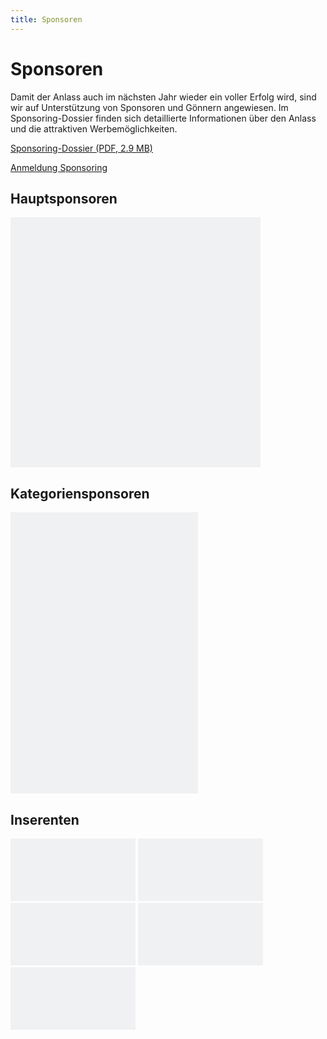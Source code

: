 ```yaml
---
title: Sponsoren
---
```


# Sponsoren

Damit der Anlass auch im nächsten Jahr wieder ein voller Erfolg wird, sind wir auf Unterstützung von Sponsoren und Gönnern angewiesen. Im Sponsoring-Dossier finden sich detaillierte Informationen über den Anlass und die attraktiven Werbemöglichkeiten.

<a href="/docs/AMGETU-Sponsoring-2019.pdf" target="_blank">Sponsoring-Dossier (PDF, 2.9 MB)</a>

<a href="https://amgetu.ch/sponsoring/" target="_blank" class="btn btn-primary">Anmeldung Sponsoring</a>

<h2 class="h6 mt-5 font-weight-normal">Hauptsponsoren</h5>

<div>
  <svg width="400" height="200" xmlns="http://www.w3.org/2000/svg" viewBox="0 0 400 200" preserveAspectRatio="none" class="d-inline-block img-fluid mr-3 mb-3">
    <g><rect width="400" height="200" fill="#f0f1f2"></rect></g>
  </svg>
  <svg width="400" height="200" xmlns="http://www.w3.org/2000/svg" viewBox="0 0 400 200" preserveAspectRatio="none" class="d-inline-block img-fluid mr-3 mb-3">
    <g><rect width="400" height="200" fill="#f0f1f2"></rect></g>
  </svg>
</div>


<h2 class="h6 mt-5 font-weight-normal">Kategoriensponsoren</h5>

<div>
  <svg width="300" height="150" xmlns="http://www.w3.org/2000/svg" viewBox="0 0 300 150" preserveAspectRatio="none" class="d-inline-block img-fluid mr-3 mb-3">
    <g><rect width="300" height="150" fill="#f0f1f2"></rect></g>
  </svg>
  <svg width="300" height="150" xmlns="http://www.w3.org/2000/svg" viewBox="0 0 300 150" preserveAspectRatio="none" class="d-inline-block img-fluid mr-3 mb-3">
    <g><rect width="300" height="150" fill="#f0f1f2"></rect></g>
  </svg>
  <svg width="300" height="150" xmlns="http://www.w3.org/2000/svg" viewBox="0 0 300 150" preserveAspectRatio="none" class="d-inline-block img-fluid mr-3 mb-3">
    <g><rect width="300" height="150" fill="#f0f1f2"></rect></g>
  </svg>
</div>


<h2 class="h6 mt-5 font-weight-normal">Inserenten</h5>

<div>
  <svg width="200" height="100" xmlns="http://www.w3.org/2000/svg" viewBox="0 0 200 100" preserveAspectRatio="none" class="d-inline-block img-fluid mr-3 mb-3">
    <g><rect width="200" height="100" fill="#f0f1f2"></rect></g>
  </svg>
  <svg width="200" height="100" xmlns="http://www.w3.org/2000/svg" viewBox="0 0 200 100" preserveAspectRatio="none" class="d-inline-block img-fluid mr-3 mb-3">
    <g><rect width="200" height="100" fill="#f0f1f2"></rect></g>
  </svg>
  <svg width="200" height="100" xmlns="http://www.w3.org/2000/svg" viewBox="0 0 200 100" preserveAspectRatio="none" class="d-inline-block img-fluid mr-3 mb-3">
    <g><rect width="200" height="100" fill="#f0f1f2"></rect></g>
  </svg>
  <svg width="200" height="100" xmlns="http://www.w3.org/2000/svg" viewBox="0 0 200 100" preserveAspectRatio="none" class="d-inline-block img-fluid mr-3 mb-3">
    <g><rect width="200" height="100" fill="#f0f1f2"></rect></g>
  </svg>
  <svg width="200" height="100" xmlns="http://www.w3.org/2000/svg" viewBox="0 0 200 100" preserveAspectRatio="none" class="d-inline-block img-fluid mr-3 mb-3">
    <g><rect width="200" height="100" fill="#f0f1f2"></rect></g>
  </svg>
</div>
